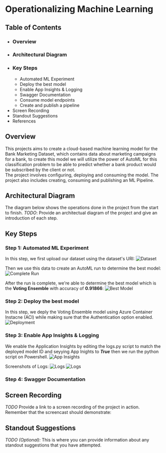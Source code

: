 # Operationalizing Machine Learning

## Table of Contents
* ### Overview
* ### Architectural Diagram
* ### Key Steps
     * Automated ML Experiment 
     * Deploy the best model
     * Enable App Insights & Logging
     * Swagger Documentation
     * Consume model endpoints
     * Create and publish a pipeline
* Screen Recording
* Standout Suggestions
* References

## Overview
This projects aims to create a cloud-based machine learning model for the Bank Marketing Dataset, which contains data about marketing campaigns for a bank, to create this model we will utilize the power of AutoML for this classification problem to be able to predict whether a bank product would be subscribed by the client or not.  
The project involves configuring, deploying and consuming the model.
The project also includes creating, consuming and publishing an ML Pipeline.

## Architectural Diagram
The diagram below shows the operations done in the project from the start to finish.
*TODO*: Provide an architectual diagram of the project and give an introduction of each step. 

## Key Steps

### Step 1: Automated ML Experiment
In this step, we first upload our dataset using the dataset's URI:
![Dataset](https://github.com/dinaabdulrasoul/Operationalizing-Machine-Learning/blob/main/screenshots/Registered%20data%20sets.PNG)  

Then we use this data to create an AutoML run to determine the best model:
![Complete Run](https://github.com/dinaabdulrasoul/Operationalizing-Machine-Learning/blob/main/screenshots/complete%20run.PNG)  

After the run is complete, we're able to determine the best model which is the **Voting Ensemble** with accuracy of **0.91866**:
![Best Model](https://github.com/dinaabdulrasoul/Operationalizing-Machine-Learning/blob/main/screenshots/best%20model.PNG)  

### Step 2: Deploy the best model
In this step, we deply the Voting Ensemble model using Azure Container Instacne (ACI) while making sure that the Authentication option enabled.
![Deployment](https://github.com/dinaabdulrasoul/Operationalizing-Machine-Learning/blob/main/screenshots/deploy.png)  


### Step 3: Enable App Insights & Logging
We enable the Application Insights by editing the logs.py script to match the deployed model ID and seyying App Inights to ***True*** then we run the python script on Powershell.
![App Insights](https://github.com/dinaabdulrasoul/Operationalizing-Machine-Learning/blob/main/screenshots/App%20insights%20enabled.PNG)  

Screenshots of Logs:
![Logs](https://github.com/dinaabdulrasoul/Operationalizing-Machine-Learning/blob/main/screenshots/logs%201.PNG) 
![Logs](https://github.com/dinaabdulrasoul/Operationalizing-Machine-Learning/blob/main/screenshots/logs%202.PNG) 

### Step 4: Swagger Documentation

## Screen Recording
*TODO* Provide a link to a screen recording of the project in action. Remember that the screencast should demonstrate:

## Standout Suggestions
*TODO (Optional):* This is where you can provide information about any standout suggestions that you have attempted.
